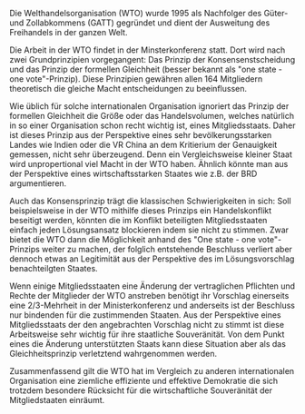 Die Welthandelsorganisation (WTO) wurde 1995 als Nachfolger des Güter- und Zollabkommens (GATT) gegründet und dient der Ausweitung des Freihandels in der ganzen Welt.

Die Arbeit in der WTO findet in der Minsterkonferenz statt. Dort wird nach zwei Grundprinzipien vorgegangent: Das Prinzip der Konsensenstscheidung und das Prinzip der formellen Gleichheit (besser bekannt als "one state - one vote"-Prinzip). Diese Prinzipien gewähren allen 164 Mitgliedern theoretisch die gleiche Macht entscheidungen zu beeinflussen.

Wie üblich für solche internationalen Organisation ignoriert das Prinzip der formellen Gleichheit die Größe oder das Handelsvolumen, welches natürlich in so einer Organisation schon recht wichtig ist, eines Mitgliedsstaats. Daher ist dieses Prinzip aus der Perspektive eines sehr bevölkerungsstarken Landes wie Indien oder die VR China an dem Kritierium der Genauigkeit gemessen, nicht sehr überzeugend. Denn ein Vergleichsweise kleiner Staat wird unpropertional viel Macht in der WTO haben. Ähnlich könnte man aus der Perspektive eines wirtschaftsstarken Staates wie z.B. der BRD argumentieren.

Auch das Konsensprinzip trägt die klassischen Schwierigkeiten in sich: Soll beispielsweise in der WTO mithilfe dieses Prinzips ein Handelskonflikt beseitigt werden, könnten die im Konflikt beteiligten Mitgliedsstaaten einfach jeden Lösungsansatz blockieren indem sie nicht zu stimmen. Zwar bietet die WTO dann die Möglichkeit anhand des "One state - one vote"-Prinzips weiter zu machen, der folglich entstehende Beschluss verliert aber dennoch etwas an Legitimität aus der Perspektive des im Lösungsvorschlag benachteilgten Staates.

Wenn einige Mitgliedsstaaten eine Änderung der vertraglichen Pflichten und Rechte der Mitglieder der WTO anstreben benötigt ihr Vorschlag einerseits eine  2/3-Mehrheit in der Ministerkonferenz und anderseits ist der Beschluss nur bindenden für die zustimmenden Staaten. Aus der Perspektive eines Mitgliedsstaats der den angebrachten Vorschlag nicht zu stimmt ist diese Arbeitsweise sehr wichtig für ihre staatliche Souveränität. Von dem Punkt eines die Änderung unterstützten Staats kann diese Situation aber als das Gleichheitsprinzip verletztend wahrgenommen werden.

Zusammenfassend gilt die WTO hat im Vergleich zu anderen internationalen Organisation eine ziemliche effiziente und effektive Demokratie die sich trotzdem besondere Rücksicht für die wirtschaftliche Souveränität der Mitgliedstaaten einräumt.

